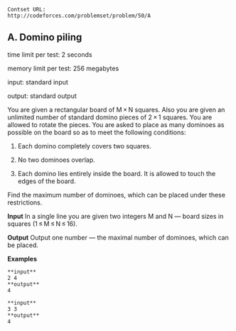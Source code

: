 ```
Contset URL:
http://codeforces.com/problemset/problem/50/A
```

## A. Domino piling

time limit per test: 2 seconds

memory limit per test: 256 megabytes

input: standard input

output: standard output

You are given a rectangular board of M × N squares. Also you are given an unlimited number of standard domino pieces of 2 × 1 squares. You are allowed to rotate the pieces. You are asked to place as many dominoes as possible on the board so as to meet the following conditions:

1. Each domino completely covers two squares.

2. No two dominoes overlap.

3. Each domino lies entirely inside the board. It is allowed to touch the edges of the board.

Find the maximum number of dominoes, which can be placed under these restrictions.

**Input**
In a single line you are given two integers M and N — board sizes in squares (1 ≤ M ≤ N ≤ 16).

**Output**
Output one number — the maximal number of dominoes, which can be placed.

**Examples**

```
**input**
2 4
**output**
4
```

```
**input**
3 3
**output**
4
```
